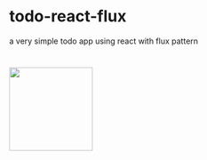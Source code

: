# todo-react-flux
a very simple todo app using react with flux pattern

# <a href='https://facebook.github.io/flux/'><img src='https://facebook.github.io/flux/img/flux-simple-f8-diagram-1300w.png' height='150'></a>
